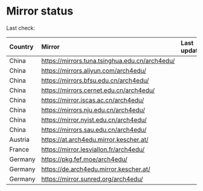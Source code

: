 <script src="./time.js"></script>
# Mirror status
Last check: <script type="text/javascript">localize(1724117213.8174188);</script>

|Country|Mirror|Last update|
|:------|:-----|:----------|
|China|https://mirrors.tuna.tsinghua.edu.cn/arch4edu/|<script type="text/javascript">localize(1724092759);</script>|
|China|https://mirrors.aliyun.com/arch4edu/|<script type="text/javascript">localize(1724092759);</script>|
|China|https://mirrors.bfsu.edu.cn/arch4edu/|<script type="text/javascript">localize(1724092759);</script>|
|China|https://mirrors.cernet.edu.cn/arch4edu/|<script type="text/javascript">localize(1724092759);</script>|
|China|https://mirror.iscas.ac.cn/arch4edu/|<script type="text/javascript">localize(1724092759);</script>|
|China|https://mirrors.nju.edu.cn/arch4edu/|<script type="text/javascript">localize(1724006077);</script>|
|China|https://mirror.nyist.edu.cn/arch4edu/|<script type="text/javascript">localize(1724049603);</script>|
|China|https://mirrors.sau.edu.cn/arch4edu/|<script type="text/javascript">localize(1724092759);</script>|
|Austria|https://at.arch4edu.mirror.kescher.at/|<script type="text/javascript">localize(1724092759);</script>|
|France|https://mirror.lesviallon.fr/arch4edu/|<script type="text/javascript">localize(1724092759);</script>|
|Germany|https://pkg.fef.moe/arch4edu/|<script type="text/javascript">localize(1724092759);</script>|
|Germany|https://de.arch4edu.mirror.kescher.at/|<script type="text/javascript">localize(1724092759);</script>|
|Germany|https://mirror.sunred.org/arch4edu/|<script type="text/javascript">localize(1724092759);</script>|

<script src="./tablefilter/tablefilter.js"></script>
<script src="./table.js"></script>